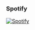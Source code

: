 ### Spotify
[![Spotify](https://spotify-github-readme.vercel.app/api/spotify)](https://open.spotify.com/playlist/51WoUqwDWLCKad6gQrtxg0?si=a2a016b07f5d41a0)
